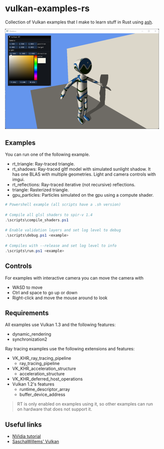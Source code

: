 # vulkan-examples-rs

Collection of Vulkan examples that I make to learn stuff in Rust using [ash][ash].

![screenshot](media/screenshot.png "Screenshot")

## Examples

You can run one of the following example.

- rt_triangle: Ray-traced triangle.
- rt_shadows: Ray-traced gltf model with simulated sunlight shadow. It has one BLAS with multiple geometries. Light and camera controls with imgui.
- rt_reflections: Ray-traced iterative (not recursive) reflections.
- triangle: Rasterized triangle.
- gpu_particles: Particles simulated on the gpu using a compute shader.

```ps1
# Powershell example (all scripts have a .sh version)

# Compile all glsl shaders to spir-v 1.4
.\scripts\compile_shaders.ps1

# Enable validation layers and set log level to debug
.\scripts\debug.ps1 <example>

# Compiles with --release and set log level to info
.\scripts\run.ps1 <example>
```

## Controls

For examples with interactive camera you can move the camera with 
- WASD to move
- Ctrl and space to go up or down
- Right-click and move the mouse around to look

## Requirements

All examples use Vulkan 1.3 and the following features:

- dynamic_rendering
- synchronization2

Ray tracing examples use the following extensions and features:

- VK_KHR_ray_tracing_pipeline
    - ray_tracing_pipeline
- VK_KHR_acceleration_structure
    - acceleration_structure
- VK_KHR_deferred_host_operations
- Vulkan 1.2's features
    - runtime_descriptor_array
    - buffer_device_address

> RT is only enabled on examples using it, so other examples can run on hardware that does not support it.

## Useful links

- [NVidia tutorial](https://nvpro-samples.github.io/vk_raytracing_tutorial_KHR/)
- [SaschaWillems' Vulkan](https://github.com/SaschaWillems/Vulkan)

[ash]: https://github.com/MaikKlein/ash

